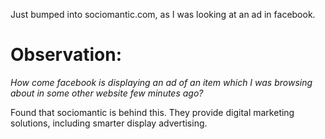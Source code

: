Just bumped into sociomantic.com, as I was looking at an ad in facebook. 
# Observation: 
_How come facebook is displaying an ad of an item which I was browsing about in some other website
few minutes ago?_

Found that sociomantic is behind this. They provide digital marketing solutions, including smarter display advertising.

